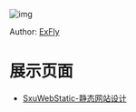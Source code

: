 ![img](https://avatars1.githubusercontent.com/u/22613193?v=3&s=466)

Author: [ExFly](https://github.com/ExFly)

# 展示页面
* [SxuWebStatic-静态网站设计](https://exfly.github.io/SchooWork/SxuWebStatic/index.html)
